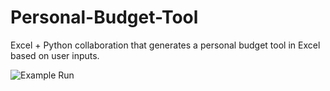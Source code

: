 # Personal-Budget-Tool

Excel + Python collaboration that generates a personal budget tool in Excel based on user inputs. 

![Example Run](src/img/project.gif)
~~~~